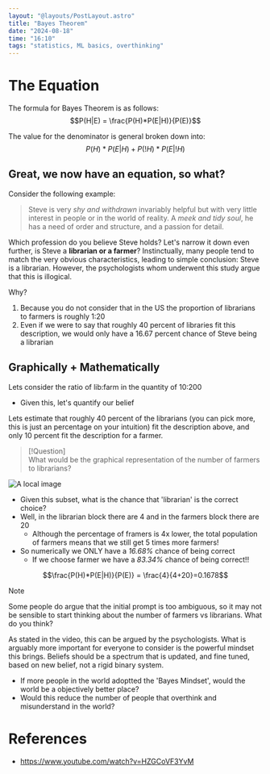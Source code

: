 ```yaml
---
layout: "@layouts/PostLayout.astro"
title: "Bayes Theorem"
date: "2024-08-18"
time: "16:10"
tags: "statistics, ML basics, overthinking"
---
```


# The Equation

The formula for Bayes Theorem is as follows:
$$P(H|E) = \frac{P(H)*P(E|H)}{P(E)}$$

The value for the denominator is general broken down into:
$$P(H)*P(E|H)+P(!H)*P(E|!H)$$

## Great, we now have an equation, so what?

Consider the following example:

> Steve is very _shy and withdrawn_ invariably helpful but with very little interest in people or in the world of reality. A _meek and tidy soul_, he has a need of order and structure, and a passion for detail.

Which profession do you believe Steve holds? Let's narrow it down even further, is Steve a **librarian or a farmer**? Instinctually, many people tend to match the very obvious characteristics, leading to simple conclusion: Steve is a librarian. However, the psychologists whom underwent this study argue that this is illogical.

Why?

1. Because you do not consider that in the US the proportion of librarians to farmers is roughly 1:20
2. Even if we were to say that roughly 40 percent of libraries fit this description, we would only have a 16.67 percent chance of Steve being a librarian

## Graphically + Mathematically

Lets consider the ratio of lib:farm in the quantity of 10:200

- Given this, let's quantify our belief

Lets estimate that roughly 40 percent of the librarians (you can pick more, this is just an percentage on your intuition) fit the description above, and only 10 percent fit the description for a farmer.

> [!Question]  
> What would be the graphical representation of the number of farmers to librarians?

![A local image](@assets/blog/bayes-theorem-diagram.svg)

- Given this subset, what is the chance that 'librarian' is the correct choice?
- Well, in the librarian block there are 4 and in the farmers block there are 20
  - Although the percentage of framers is 4x lower, the total population of farmers means that we still get 5 times more farmers!
- So numerically we ONLY have a _16.68%_ chance of being correct
  - If we choose farmer we have a _83.34%_ chance of being correct!!

$$\frac{P(H)*P(E|H)}{P(E)} = \frac{4}{4+20}=0.1678$$

> [!NOTE]  
> Some people do argue that the initial prompt is too ambiguous, so it may not be sensible to start thinking about the number of farmers vs librarians. What do you think?

As stated in the video, this can be argued by the psychologists. What is arguably more important for everyone to consider is the powerful mindset this brings. Beliefs should be a spectrum that is updated, and fine tuned, based on new belief, not a rigid binary system.

- If more people in the world adoptted the 'Bayes Mindset', would the world be a objectively better place?
- Would this reduce the number of people that overthink and misunderstand in the world?

<!-- > [!Insight]   -->
<!-- > Highlights information that users should take into account, even when skimming. -->

# References

- https://www.youtube.com/watch?v=HZGCoVF3YvM
